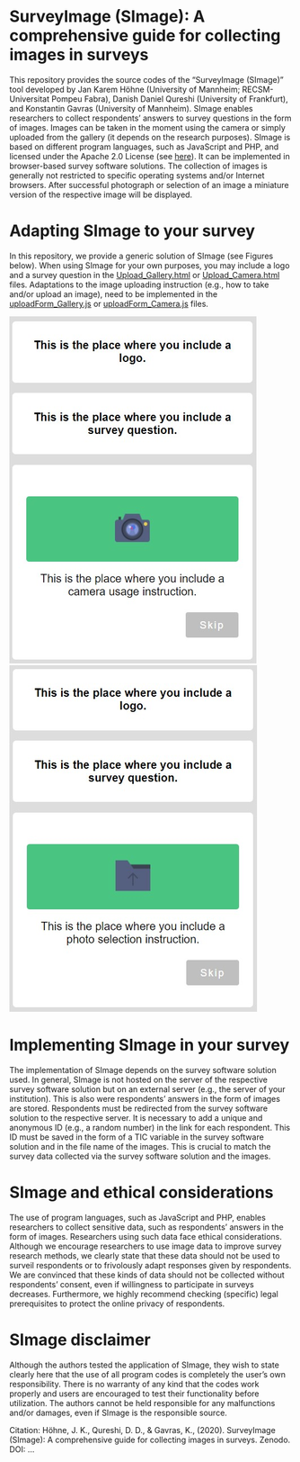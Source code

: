 # SurveyImage (SImage): A comprehensive guide for collecting images in surveys

This repository provides the source codes of the “SurveyImage (SImage)” tool developed by Jan Karem Höhne (University of Mannheim; RECSM-Universitat Pompeu Fabra), Danish Daniel Qureshi (University of Frankfurt), and Konstantin Gavras (University of Mannheim). SImage enables researchers to collect respondents’ answers to survey questions in the form of images. Images can be taken in the moment using the camera or simply uploaded from the gallery (it depends on the research purposes). SImage is based on different program languages, such as JavaScript and PHP, and licensed under the Apache 2.0 License (see [here](https://tldrlegal.com/license/apache-license-2.0-(apache-2.0)#fulltext)). It can be implemented in browser-based survey software solutions. The collection of images is generally not restricted to specific operating systems and/or Internet browsers. After successful photograph or selection of an image a miniature version of the respective image will be displayed.

# Adapting SImage to your survey

In this repository, we provide a generic solution of SImage (see Figures below). When using SImage for your own purposes, you may include a logo and a survey question in the [Upload_Gallery.html](/SImage/Upload_Gallery.html) or [Upload_Camera.html](/SImage/Upload_Camera.html) files. Adaptations to the image uploading instruction (e.g., how to take and/or upload an image), need to be implemented in the [uploadForm_Gallery.js](/SImage/uploadForm_Gallery.js) or [uploadForm_Camera.js](/SImage/uploadForm_Camera.js) files.

<div class="row">
  <div class="column">
    <img src="/img/Image_SImage_Camera.jpg" "width:25%">
  </div>
  <div class="column">
    <img src="/img/Image_SImage_Gallery.jpg" "width:25%">
  </div>
</div>

# Implementing SImage in your survey

The implementation of SImage depends on the survey software solution used. In general, SImage is not hosted on the server of the respective survey software solution but on an external server (e.g., the server of your institution). This is also were respondents’ answers in the form of images are stored. Respondents must be redirected from the survey software solution to the respective server. It is necessary to add a unique and anonymous ID (e.g., a random number) in the link for each respondent. This ID must be saved in the form of a TIC variable in the survey software solution and in the file name of the images. This is crucial to match the survey data collected via the survey software solution and the images.

# SImage and ethical considerations

The use of program languages, such as JavaScript and PHP, enables researchers to collect sensitive data, such as respondents’ answers in the form of images. Researchers using such data face ethical considerations. Although we encourage researchers to use image data to improve survey research methods, we clearly state that these data should not be used to surveil respondents or to frivolously adapt responses given by respondents. We are convinced that these kinds of data should not be collected without respondents’ consent, even if willingness to participate in surveys decreases. Furthermore, we highly recommend checking (specific) legal prerequisites to protect the online privacy of respondents.

# SImage disclaimer

Although the authors tested the application of SImage, they wish to state clearly here that the use of all program codes is completely the user’s own responsibility. There is no warranty of any kind that the codes work properly and users are encouraged to test their functionality before utilization. The authors cannot be held responsible for any malfunctions and/or damages, even if SImage is the responsible source.

Citation: Höhne, J. K., Qureshi, D. D., & Gavras, K., (2020). SurveyImage (SImage): A comprehensive guide for collecting images in surveys. Zenodo. DOI: …
